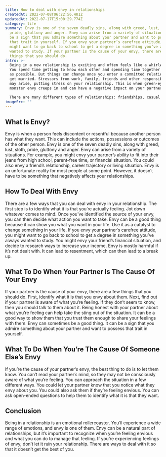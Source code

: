 ```yaml
---
title: How to deal with envy in relationships
createdAt: 2022-07-08T06:22:56.401Z
updatedAt: 2022-07-17T15:00:29.774Z
category: life
summary: Envy is one of the seven deadly sins, along with greed, lust, sloth,
  pride, gluttony and anger. Envy can arise from a variety of situations. It can
  be a sign that you admire something about your partner and want to possess
  that trait in yourself. If you envy your partner’s carefree attitude, you
  might want to go back to school to get a degree in something you’ve always
  wanted to study. If your partner is the cause of your envy, there are a few
  things that you should do.
intro: >-
  Being in a new relationship is exciting and often feels like a whirlwind.
  You spend time getting to know each other and spending time together as much
  as possible. But things can change once you enter a committed relationship or
  get married. Stressors from work, family, friends and other responsibilities
  may arise, putting stress on your relationship. This is when green-eyed
  monster envy creeps in and can have a negative impact on your partner. 

  There are many different types of relationships: friendships, casual dating or serious partners. Regardless of what type of relationships you have with another person, envy probably won’t be far behind if they are important to you. Envy is one of the seven deadly sins for good reason. When we experience envy in a relationship it creates distrust, resentment and can ultimately end things prematurely before they even really begin. However, there are ways to deal with this feeling so that it doesn’t get the better of you.
imageSrc: ""
---
```


## What Is Envy?

Envy is when a person feels discontent or resentful because another person has what they want. This can include the actions, possessions or outcomes of the other person. Envy is one of the seven deadly sins, along with greed, lust, sloth, pride, gluttony and anger.
Envy can arise from a variety of situations. For example, you might envy your partner’s ability to fit into their jeans from high school, parent-free time, or financial situation. You could also envy a friend’s relationship, career trajectory or living situation.
Envy is an unfortunate reality for most people at some point. However, it doesn’t have to be something that negatively affects your relationships.

## How To Deal With Envy

There are a few ways that you can deal with envy in your relationship. The first step is to identify what it is that you’re actually feeling. Jot down whatever comes to mind. Once you’ve identified the source of your envy, you can then decide what action you want to take.
Envy can be a good thing because it can show you what you want in your life. Use it as a catalyst to change something in your life. If you envy your partner’s carefree attitude, you might want to go back to school to get a degree in something you’ve always wanted to study. You might envy your friend’s financial situation, and decide to research ways to increase your income.
Envy is mostly harmful if it’s not dealt with. It can lead to resentment, which can then lead to a break up.

## What To Do When Your Partner Is The Cause Of Your Envy

If your partner is the cause of your envy, there are a few things that you should do. First, identify what it is that you envy about them. Next, find out if your partner is aware of what you’re feeling. If they don’t seem to know, then you should talk to them about it.
Being honest with your partner about what you’re feeling can help take the sting out of the situation. It can be a good way to show them that you trust them enough to share your feelings with them.
Envy can sometimes be a good thing. It can be a sign that you admire something about your partner and want to possess that trait in yourself.

## What To Do When You’re The Cause Of Someone Else’s Envy

If you’re the cause of your partner’s envy, the best thing to do is to let them know. You can’t read your partner’s mind, so they may not be consciously aware of what you’re feeling. You can approach the situation in a few different ways.
You could let your partner know that you notice what they envy about you. You could also ask them if they’re feeling envious. You can ask open-ended questions to help them to identify what it is that they want.

## Conclusion

Being in a relationship is an emotional rollercoaster. You’ll experience a wide range of emotions, and envy is one of them. Envy can be a natural part of relationships, but it’s important to recognize when you’re feeling envious and what you can do to manage that feeling. If you’re experiencing feelings of envy, don’t let it ruin your relationship. There are ways to deal with it so that it doesn’t get the best of you.
